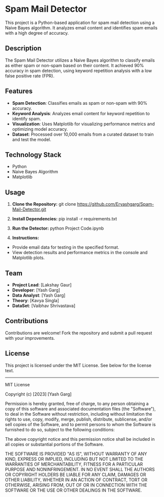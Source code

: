 # Spam Mail Detector

This project is a Python-based application for spam mail detection using a Naive Bayes algorithm. It analyzes email content and identifies spam emails with a high degree of accuracy.

## Description

The Spam Mail Detector utilizes a Naive Bayes algorithm to classify emails as either spam or non-spam based on their content. It achieved 90% accuracy in spam detection, using keyword repetition analysis with a low false positive rate (FPR).

## Features

- **Spam Detection**: Classifies emails as spam or non-spam with 90% accuracy.
- **Keyword Analysis**: Analyzes email content for keyword repetition to identify spam.
- **Visualization**: Uses Matplotlib for visualizing performance metrics and optimizing model accuracy.
- **Dataset**: Processed over 10,000 emails from a curated dataset to train and test the model.

## Technology Stack

- Python
- Naive Bayes Algorithm
- Matplotlib

## Usage

1. **Clone the Repository:**
git clone https://github.com/Eryashgarg/Spam-Mail-Detector.git

2. **Install Dependencies:**
pip install -r requirements.txt

3. **Run the Detector:**
python Project Code.ipynb

4. **Instructions:**
- Provide email data for testing in the specified format.
- View detection results and performance metrics in the console and Matplotlib plots.

## Team

- **Project Lead**: [Lakshay Gaur]
- **Developer**: [Yash Garg]
- **Data Analyst**: [Yash Garg]
- **Theory**: [Kavya Singla]
- **DataSet**: [Vaibhav Shrivastava]

## Contributions

Contributions are welcome! Fork the repository and submit a pull request with your improvements.

## License

This project is licensed under the MIT License. See below for the license text.

---

MIT License

Copyright (c) [2023] [Yash Garg]

Permission is hereby granted, free of charge, to any person obtaining a copy
of this software and associated documentation files (the "Software"), to deal
in the Software without restriction, including without limitation the rights
to use, copy, modify, merge, publish, distribute, sublicense, and/or sell
copies of the Software, and to permit persons to whom the Software is
furnished to do so, subject to the following conditions:

The above copyright notice and this permission notice shall be included in all
copies or substantial portions of the Software.

THE SOFTWARE IS PROVIDED "AS IS", WITHOUT WARRANTY OF ANY KIND, EXPRESS OR
IMPLIED, INCLUDING BUT NOT LIMITED TO THE WARRANTIES OF MERCHANTABILITY,
FITNESS FOR A PARTICULAR PURPOSE AND NONINFRINGEMENT. IN NO EVENT SHALL THE
AUTHORS OR COPYRIGHT HOLDERS BE LIABLE FOR ANY CLAIM, DAMAGES OR OTHER
LIABILITY, WHETHER IN AN ACTION OF CONTRACT, TORT OR OTHERWISE, ARISING FROM,
OUT OF OR IN CONNECTION WITH THE SOFTWARE OR THE USE OR OTHER DEALINGS IN THE
SOFTWARE.

